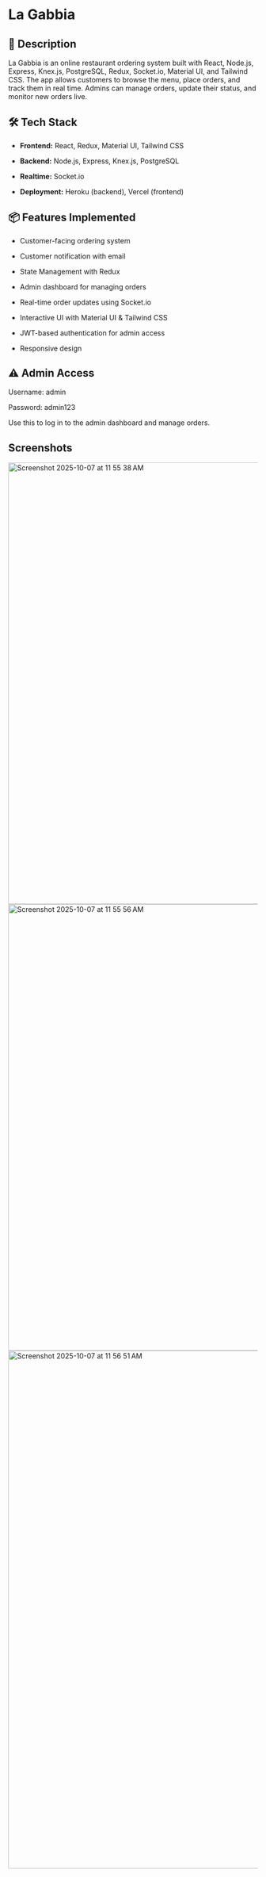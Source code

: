 # La Gabbia 

## 📝 Description
La Gabbia is an online restaurant ordering system built with React, Node.js, Express, Knex.js, PostgreSQL, Redux, Socket.io, Material UI, and Tailwind CSS. 
The app allows customers to browse the menu, place orders, and track them in real time. Admins can manage orders, update their status, and monitor new orders live.

## 🛠️ Tech Stack

- **Frontend:** React, Redux, Material UI, Tailwind CSS

- **Backend:** Node.js, Express, Knex.js, PostgreSQL

- **Realtime:** Socket.io

- **Deployment:** Heroku (backend), Vercel (frontend)

## 📦 Features Implemented
- Customer-facing ordering system

- Customer notification with email

- State Management with Redux

- Admin dashboard for managing orders

- Real-time order updates using Socket.io

- Interactive UI with Material UI & Tailwind CSS

- JWT-based authentication for admin access

- Responsive design

## ⚠️ Admin Access

Username: admin

Password: admin123

Use this to log in to the admin dashboard and manage orders.

## Screenshots
<img width="1786" height="891" alt="Screenshot 2025-10-07 at 11 55 38 AM" src="https://github.com/user-attachments/assets/50c88149-b5c5-4c7f-99e3-d35fbd2d141a" />
<img width="1770" height="901" alt="Screenshot 2025-10-07 at 11 55 56 AM" src="https://github.com/user-attachments/assets/046e2703-af6f-4335-92ab-f188c2f331cf" />
<img width="1909" height="1045" alt="Screenshot 2025-10-07 at 11 56 51 AM" src="https://github.com/user-attachments/assets/fcdaeea5-5821-479a-ab3a-1e5ceeeb71e5" />
